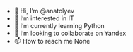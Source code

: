 - 👋 Hi, I’m @anatolyev
- 👀 I’m interested in IT
- 🌱 I’m currently learning  Python
- 💞️ I’m looking to collaborate on Yandex
- 📫 How to reach me None

<!---
anatolyev/anatolyev is a ✨ special ✨ repository because its `README.md` (this file) appears on your GitHub profile.
You can click the Preview link to take a look at your changes.
--->

